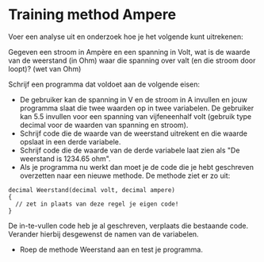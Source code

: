 # Training method Ampere

Voer een analyse uit en onderzoek hoe je het volgende kunt uitrekenen:

Gegeven een stroom in Ampère en een spanning in Volt, wat is de waarde van de weerstand (in Ohm) waar die spanning over valt (en die stroom door loopt)?
(wet van Ohm)

Schrijf een programma dat voldoet aan de volgende eisen:

+ De gebruiker kan de spanning in V en de stroom in A invullen en jouw programma slaat die twee waarden op in twee variabelen. De gebruiker kan 5.5 invullen voor een spanning van vijfeneenhalf volt (gebruik type decimal voor de waarden van spanning en stroom).
+ Schrijf code die de waarde van de weerstand uitrekent en die waarde opslaat in een derde variabele.
+ Schrijf code die de waarde van de derde variabele laat zien als "De weerstand is 1234.65 ohm".
+ Als je programma nu werkt dan moet je de code die je hebt geschreven overzetten naar een nieuwe methode. De methode ziet er zo uit:

```
decimal Weerstand(decimal volt, decimal ampere)
{
  // zet in plaats van deze regel je eigen code!
}
```
De in-te-vullen code heb je al geschreven, verplaats die bestaande code. Verander hierbij desgewenst de namen van de variabelen.
+ Roep de methode Weerstand aan en test je programma.

